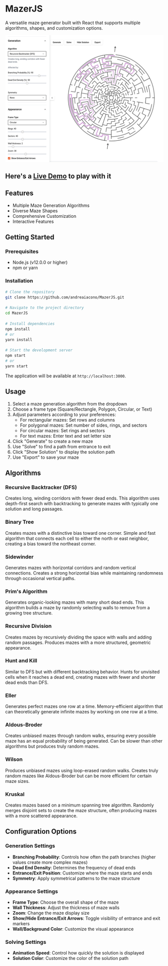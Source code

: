 # MazerJS

A versatile maze generator built with React that supports multiple algorithms, shapes, and customization options.
  
![MazerJS Example](https://raw.githubusercontent.com/andreaiacono/andreaiacono.github.io/master/img/mazer.png)

  
## Here's a [Live Demo](https://andreaiacono.github.io/MazerJS/) to play with it
   

## Features
- Multiple Maze Generation Algorithms
- Diverse Maze Shapes
- Comprehensive Customization
- Interactive Features

## Getting Started

### Prerequisites

- Node.js (v12.0.0 or higher)
- npm or yarn

### Installation

```bash
# Clone the repository
git clone https://github.com/andreaiacono/MazerJS.git

# Navigate to the project directory
cd MazerJS

# Install dependencies
npm install
# or
yarn install

# Start the development server
npm start
# or
yarn start
```

The application will be available at `http://localhost:3000`.

## Usage

1. Select a maze generation algorithm from the dropdown
2. Choose a frame type (Square/Rectangle, Polygon, Circular, or Text)
3. Adjust parameters according to your preferences:
   - For rectangular mazes: Set rows and columns
   - For polygonal mazes: Set number of sides, rings, and sectors
   - For circular mazes: Set rings and sectors
   - For text mazes: Enter text and set letter size
4. Click "Generate" to create a new maze
5. Use "Solve" to find a path from entrance to exit
6. Click "Show Solution" to display the solution path
7. Use "Export" to save your maze

## Algorithms

### Recursive Backtracker (DFS)
Creates long, winding corridors with fewer dead ends. This algorithm uses depth-first search with backtracking to generate mazes with typically one solution and long passages.

### Binary Tree
Creates mazes with a distinctive bias toward one corner. Simple and fast algorithm that connects each cell to either the north or east neighbor, creating a bias toward the northeast corner.

### Sidewinder
Generates mazes with horizontal corridors and random vertical connections. Creates a strong horizontal bias while maintaining randomness through occasional vertical paths.

### Prim's Algorithm
Generates organic-looking mazes with many short dead ends. This algorithm builds a maze by randomly selecting walls to remove from a growing tree structure.

### Recursive Division
Creates mazes by recursively dividing the space with walls and adding random passages. Produces mazes with a more structured, geometric appearance.

### Hunt and Kill
Similar to DFS but with different backtracking behavior. Hunts for unvisited cells when it reaches a dead end, creating mazes with fewer and shorter dead ends than DFS.

### Eller
Generates perfect mazes one row at a time. Memory-efficient algorithm that can theoretically generate infinite mazes by working on one row at a time.

### Aldous-Broder
Creates unbiased mazes through random walks, ensuring every possible maze has an equal probability of being generated. Can be slower than other algorithms but produces truly random mazes.

### Wilson
Produces unbiased mazes using loop-erased random walks. Creates truly random mazes like Aldous-Broder but can be more efficient for certain maze sizes.

### Kruskal
Creates mazes based on a minimum spanning tree algorithm. Randomly merges disjoint sets to create the maze structure, often producing mazes with a more scattered appearance.

## Configuration Options

### Generation Settings
- **Branching Probability**: Controls how often the path branches (higher values create more complex mazes)
- **Dead End Density**: Determines the frequency of dead ends
- **Entrance/Exit Position**: Customize where the maze starts and ends
- **Symmetry**: Apply symmetrical patterns to the maze structure

### Appearance Settings
- **Frame Type**: Choose the overall shape of the maze
- **Wall Thickness**: Adjust the thickness of maze walls
- **Zoom**: Change the maze display size
- **Show/Hide Entrance/Exit Arrows**: Toggle visibility of entrance and exit markers
- **Wall/Background Color**: Customize the visual appearance

### Solving Settings
- **Animation Speed**: Control how quickly the solution is displayed
- **Solution Color**: Customize the color of the solution path
